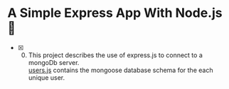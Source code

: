 # A Simple Express App With Node.js :book:
+ [x] 0. This project describes the use of express.js to connect to a mongoDb server. <br/>[users.js](https://github.com/lambojac/project2/blob/main/models/users.js) contains the mongoose database schema for the each unique user.
